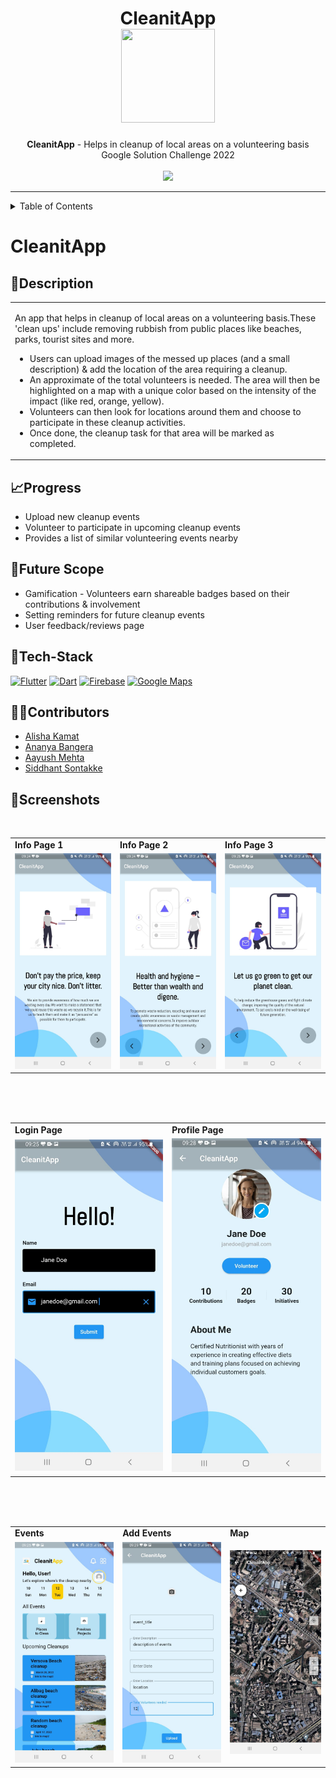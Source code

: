 <h1 align="center">
   CleanitApp
   <br>
     <a href="https://github.com/ananya-bangera/Msft-project">
       <img src="https://cdn.pixabay.com/photo/2016/10/10/23/21/recycle-1730163_1280.png" width="150" height="150">
     </a>
  <br>
</h1>
<div align="center">
  <strong>CleanitApp</strong> - Helps in cleanup of local areas on a volunteering basis<br>
  Google Solution Challenge 2022<br><br>
</div>

<div align="center">
  <img src="https://img.shields.io/github/stars/ananya-bangera/Msft-project?color=green&style=for-the-badge">
</div>

<hr>

<details>
<summary>Table of Contents</summary>

- [📰Description](#description)
- [🤖Tech-Stack](#tech-stack)
- [📈Progress](#progress)
- [🔮Future Scope](#future-scope)
- [👨‍💻Contributors](#contributors)
- [📱Screenshots](#screenshots)

</details>

# CleanitApp

## 📰Description
<table>
  <tr>
    <td>
<p>
An app that helps in cleanup of local areas on a volunteering basis.These 'clean ups' include removing rubbish from public places like beaches, parks, tourist sites and more.
    <ul>
    <li>Users can upload images of the messed up places (and a small description) & add the location of the area requiring a cleanup.</li>
    <li>An approximate of the total volunteers is needed. The area will then be highlighted on a map with a unique color based on the intensity of the impact (like red, orange, yellow).</li>
    <li>Volunteers can then look for locations around them and choose to participate in these cleanup activities. </li>
    <li>Once done, the cleanup task for that area will be marked as completed.</li>
    </ul>
</p>   
  </tr>
 </table>
 
## 📈Progress
- Upload new cleanup events
- Volunteer to participate in upcoming cleanup events
- Provides a list of similar volunteering events nearby

## 🔮Future Scope
- Gamification - Volunteers earn shareable badges based on their contributions & involvement
- Setting reminders for future cleanup events
- User feedback/reviews page

## 🤖Tech-Stack
<a href="https://docs.flutter.dev/" title="Flutter"><img src="https://github.com/get-icon/geticon/blob/master/icons/flutter.svg" alt="Flutter" width="31px" height="31px"></a>
<a href="https://dart.dev/guides" title="Dart"><img src="https://github.com/get-icon/geticon/blob/master/icons/dart.svg" alt="Dart" width="31px" height="31px"></a>
<a href="https://firebase.google.com/docs?gclid=CjwKCAjwopWSBhB6EiwAjxmqDd65ZWXRxNjtU_WfBUDGnArAMu7IEwWMIBGkyiTkEB-BLZ5dlniM3xoCSvEQAvD_BwE&gclsrc=aw.ds" title="Firebase"><img src="https://github.com/get-icon/geticon/blob/master/icons/firebase.svg" alt="Firebase" width="31px" height="31px"></a>
<a href="https://developers.google.com/maps/documentation" title="Google Maps"><img src="https://github.com/get-icon/geticon/blob/master/icons/google-maps.svg" alt="Google Maps" width="31px" height="31px"></a>

## 👨‍💻Contributors 
- [Alisha Kamat](https://github.com/alisha-kamat) 
- [Ananya Bangera](https://github.com/ananya-bangera) 
- [Aayush Mehta](https://github.com/AayushM8) 
- [Siddhant Sontakke](https://github.com/Siddhant109) 

## 📱Screenshots
<b></b>
 <br>
<table>
  <tr>
    <td><b> Info Page 1 </b></td>
     <td><b>Info Page 2 </b></td>
     <td><b>Info Page 3 </b></td>
  </tr>
  <tr>
    <td><img src = "https://github.com/alisha-kamat/CleanitApp/blob/main/images/InfoPage1.jpeg" width = 500></td>
     <td><img src = "https://github.com/alisha-kamat/CleanitApp/blob/main/images/InfoPage2.jpeg" width = 500></td>
     <td><img src = "https://github.com/alisha-kamat/CleanitApp/blob/main/images/InfoPage3.jpeg" width = 500></td>
  </tr>
 </table>
 <br>

<br>
<b></b>
 <br>
<table>
  <tr>
    <td><b> Login Page </b></td>
     <td><b>Profile Page </b></td>
  </tr>
  <tr>
    <td><img src = "https://github.com/alisha-kamat/CleanitApp/blob/main/images/Login.jpeg" width = 300></td>
    <td><img src = "https://github.com/alisha-kamat/CleanitApp/blob/main/images/ProfilePage.jpeg" width = 300></td>
  </tr>
 </table>
 <br>

<br>
<b></b>
 <br>
<table>
  <tr>
    <td><b> Events </b></td>
     <td><b> Add Events </b></td>
     <td><b> Map </b></td>
  </tr>
  <tr>
    <td><img src = "https://github.com/alisha-kamat/CleanitApp/blob/main/images/Events.jpeg" width = 500></td>
    <td><img src = "https://github.com/alisha-kamat/CleanitApp/blob/main/images/AddEvents.jpeg" width = 500></td>
     <td><img src = "https://github.com/alisha-kamat/CleanitApp/blob/main/images/Map.jpeg" width = 500></td>
  </tr>
 </table>
 <br>

<br>


